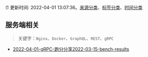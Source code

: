 :alarm_clock: 更新时间: 2022-04-01 13:07:36。[来源分类](../README.md)、[标签分类](../TAGS.md)、[时间分类](../TIMELINE.md)

## 服务端相关


> 关键字：`Nginx`、`Docker`、`GraphQL`、`REST`、`gRPC`



- [2022-04-01-gRPC-跑分分享2022-03-15-bench-results](https://www.v2ex.com/t/844350) 